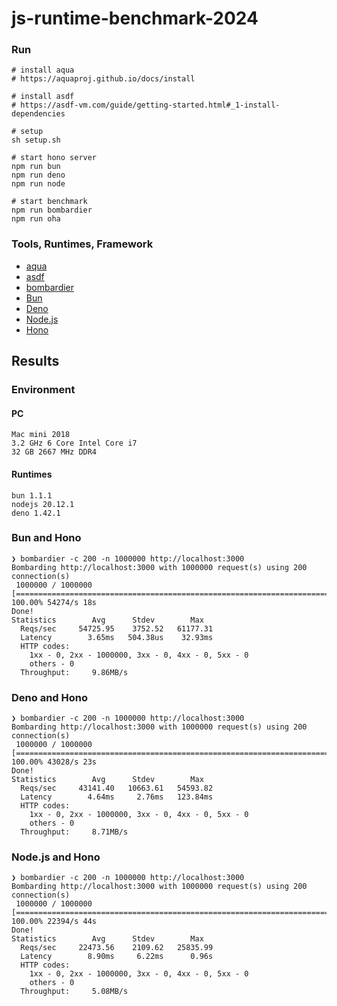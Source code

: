 # js-runtime-benchmark-2024

### Run
```
# install aqua
# https://aquaproj.github.io/docs/install

# install asdf
# https://asdf-vm.com/guide/getting-started.html#_1-install-dependencies

# setup
sh setup.sh

# start hono server
npm run bun
npm run deno
npm run node

# start benchmark
npm run bombardier
npm run oha
```

### Tools, Runtimes, Framework
- [aqua](https://aquaproj.github.io/)
- [asdf](https://asdf-vm.com/)
- [bombardier](https://github.com/codesenberg/bombardier)
- [Bun](https://bun.sh/)
- [Deno](https://deno.com/)
- [Node.js](https://nodejs.org/en)
- [Hono](https://hono.dev/)

## Results

### Environment
#### PC
```
Mac mini 2018
3.2 GHz 6 Core Intel Core i7
32 GB 2667 MHz DDR4
```

#### Runtimes
```
bun 1.1.1
nodejs 20.12.1
deno 1.42.1
```

### Bun and Hono
```
❯ bombardier -c 200 -n 1000000 http://localhost:3000 
Bombarding http://localhost:3000 with 1000000 request(s) using 200 connection(s)
 1000000 / 1000000 [=================================================================================================================================================================] 100.00% 54274/s 18s
Done!
Statistics        Avg      Stdev        Max
  Reqs/sec     54725.95    3752.52   61177.31
  Latency        3.65ms   504.38us    32.93ms
  HTTP codes:
    1xx - 0, 2xx - 1000000, 3xx - 0, 4xx - 0, 5xx - 0
    others - 0
  Throughput:     9.86MB/s
```

### Deno and Hono
```
❯ bombardier -c 200 -n 1000000 http://localhost:3000 
Bombarding http://localhost:3000 with 1000000 request(s) using 200 connection(s)
 1000000 / 1000000 [=================================================================================================================================================================] 100.00% 43028/s 23s
Done!
Statistics        Avg      Stdev        Max
  Reqs/sec     43141.40   10663.61   54593.82
  Latency        4.64ms     2.76ms   123.84ms
  HTTP codes:
    1xx - 0, 2xx - 1000000, 3xx - 0, 4xx - 0, 5xx - 0
    others - 0
  Throughput:     8.71MB/s
```

### Node.js and Hono
```
❯ bombardier -c 200 -n 1000000 http://localhost:3000 
Bombarding http://localhost:3000 with 1000000 request(s) using 200 connection(s)
 1000000 / 1000000 [=================================================================================================================================================================] 100.00% 22394/s 44s
Done!
Statistics        Avg      Stdev        Max
  Reqs/sec     22473.56    2109.62   25835.99
  Latency        8.90ms     6.22ms      0.96s
  HTTP codes:
    1xx - 0, 2xx - 1000000, 3xx - 0, 4xx - 0, 5xx - 0
    others - 0
  Throughput:     5.08MB/s
```
